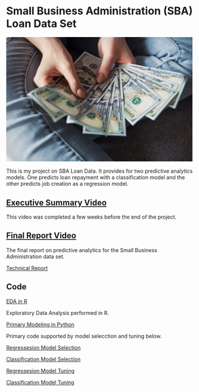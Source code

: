 # Small Business Administration (SBA) Loan Data Set

<img src="images/loan.jpg" width ="500">

This is my project on SBA Loan Data. It provides for two predictive analytics models. One predicts loan repayment with a classification model and the other predicts job creation as a regression model.

## [Executive Summary Video](https://youtu.be/G62wqCy5P1Y)

This video was completed a few weeks before the end of the project.

## [Final Report Video](https://youtu.be/6TPM5XNQz30)

The final report on predictive analytics for the Small Business Administration data set.

[Technical Report](https://github.com/BellevueDSCLoyd/DSC630/blob/main/FinalReport.pdf)

## Code

[EDA in R](https://htmlpreview.github.io/?https://github.com/BellevueDSCLoyd/DSC630/blob/main/630Project.html)

Exploratory Data Analysis performed in R.

[Primary Modeling in Python](https://github.com/BellevueDSCLoyd/DSC630/blob/main/FinalProject.ipynb)

Primary code supported by model selecction and tuning below.

[Regressesion Model Selection](https://github.com/BellevueDSCLoyd/DSC630/blob/main/Pycaret_Reg.ipynb)

[Classification Model Selection](https://github.com/BellevueDSCLoyd/DSC630/blob/main/Pycaret_Cat.ipynb)

[Regressesion Model Tuning](https://github.com/BellevueDSCLoyd/DSC630/blob/main/Pycaret_Reg_Tuning.ipynb)

[Classification Model Tuning](https://github.com/BellevueDSCLoyd/DSC630/blob/main/PyCaret_Cat_Tuning.ipynb)

